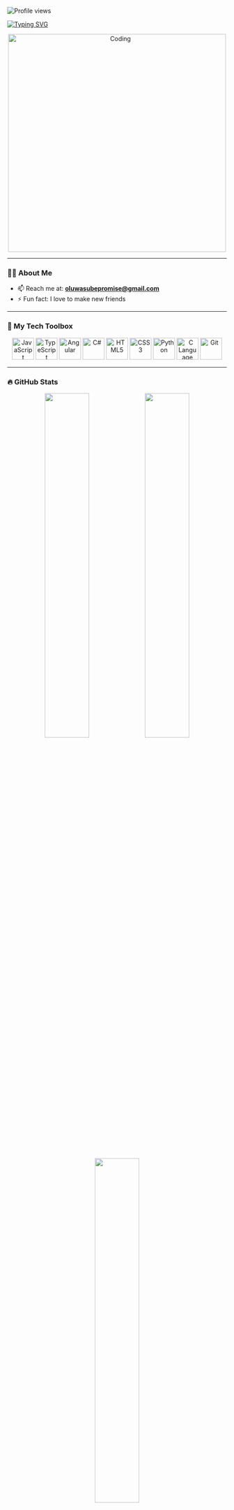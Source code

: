 <!-- Profile Views Badge -->
<p align="left">
  <img src="https://komarev.com/ghpvc/?username=oluwasube&label=Profile%20Views&color=0e75b6&style=flat-square" alt="Profile views" />
</p>

<!-- Typing Intro -->
[![Typing SVG](https://readme-typing-svg.herokuapp.com?font=Fira+Code&duration=4000&color=58A6FF&vCenter=true&multiline=true&lines=Hi+there!+👋;I+am+Oluwasube%2C+a+Software+Engineer;I+build+ideas+into+products+💡)](https://git.io/typing-svg)



<!-- Coding Animation -->
<div align="center">
  <img src="https://cdn.dribbble.com/users/730703/screenshots/6581243/avento.gif" alt="Coding" width="500"/>
</div>

---

### 👨‍💻 About Me

- 📫 Reach me at: **oluwasubepromise@gmail.com**
- ⚡ Fun fact: I love to make new friends

---

### 🧰 My Tech Toolbox



<p align="center">
  <img src="https://cdn.jsdelivr.net/gh/devicons/devicon/icons/javascript/javascript-original.svg" width="50" height="50" title="JavaScript" />
  <img src="https://cdn.jsdelivr.net/gh/devicons/devicon/icons/typescript/typescript-original.svg" width="50" height="50" title="TypeScript" />
  <img src="https://cdn.jsdelivr.net/gh/devicons/devicon/icons/angularjs/angularjs-original.svg" width="50" height="50" title="Angular" />
  <img src="https://cdn.jsdelivr.net/gh/devicons/devicon/icons/csharp/csharp-original.svg" width="50" height="50" title="C#" />
  <img src="https://cdn.jsdelivr.net/gh/devicons/devicon/icons/html5/html5-original.svg" width="50" height="50" title="HTML5" />
  <img src="https://cdn.jsdelivr.net/gh/devicons/devicon/icons/css3/css3-original.svg" width="50" height="50" title="CSS3" />
  <img src="https://cdn.jsdelivr.net/gh/devicons/devicon/icons/python/python-original.svg" width="50" height="50" title="Python" />
  <img src="https://cdn.jsdelivr.net/gh/devicons/devicon/icons/c/c-original.svg" width="50" height="50" title="C Language" />
  <img src="https://cdn.jsdelivr.net/gh/devicons/devicon/icons/git/git-original.svg" width="50" height="50" title="Git" />
</p>


---

### 🔥 GitHub Stats

<div align="center">
  <img src="https://github-readme-stats.vercel.app/api?username=oluwasube&show_icons=true&theme=radical&hide_border=true" width="45%" />
  <img src="https://streak-stats.demolab.com?user=oluwasube&theme=radical&hide_border=true" width="45%" />
</div>

<div align="center">
  <img src="https://github-readme-stats.vercel.app/api/top-langs/?username=oluwasube&layout=compact&theme=radical&hide_border=true" width="45%" />
</div>



### 📌 Summary Cards

<p align="center">
  <img src="https://github-profile-summary-cards.vercel.app/api/cards/profile-details?username=oluwasube&theme=radical" />
  <img src="https://github-profile-summary-cards.vercel.app/api/cards/repos-per-language?username=oluwasube&theme=radical" />
  <img src="https://github-profile-summary-cards.vercel.app/api/cards/productive-time?username=oluwasube&theme=radical&utcOffset=+1" />
</p>


---
### 📆 Contributions Calendar

<a href="https://github.com/oluwasube">
  <img src="https://github-readme-activity-graph.vercel.app/graph?username=oluwasube&theme=radical&area=true&hide_border=true" width="100%"/>
</a>


<!-- Footer -->
<!--
**oluwasube/oluwasube** is a ✨ _special_ ✨ repository because its `README.md` (this file) appears on your GitHub profile.
-->

